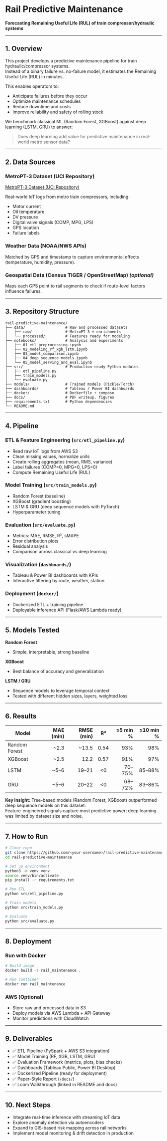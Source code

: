 # Rail Predictive Maintenance
**Forecasting Remaining Useful Life (RUL) of train compressor/hydraulic systems**

---

## 1. Overview
This project develops a predictive maintenance pipeline for train hydraulic/compressor systems.  
Instead of a binary failure vs. no-failure model, it estimates the Remaining Useful Life (RUL) in minutes.

This enables operators to:
- Anticipate failures before they occur
- Optimize maintenance schedules
- Reduce downtime and costs
- Improve reliability and safety of rolling stock

We benchmark classical ML (Random Forest, XGBoost) against deep learning (LSTM, GRU) to answer:
> Does deep learning add value for predictive maintenance in real-world metro sensor data?

---

## 2. Data Sources

### MetroPT-3 Dataset (UCI Repository)

[MetroPT-3 Dataset (UCI Repository)](https://archive.ics.uci.edu/dataset/791/metropt%2B3%2Bdataset?utm_source=chatgpt.com)


Real-world IoT logs from metro train compressors, including:
- Motor current
- Oil temperature
- DV pressure
- Digital valve signals (COMP, MPG, LPS)
- GPS location
- Failure labels

### Weather Data (NOAA/NWS APIs)
Matched by GPS and timestamp to capture environmental effects (temperature, humidity, pressure).

### Geospatial Data (Census TIGER / OpenStreetMap) *(optional)*
Maps each GPS point to rail segments to check if route-level factors influence failures.

---

## 3. Repository Structure
```text
rail-predictive-maintenance/
├── data/                  # Raw and processed datasets
│   ├── raw/               # MetroPT-3 + enrichments
│   └── processed/         # Features ready for modeling
├── notebooks/             # Analysis and experiments
│   ├── 01_etl_preprocessing.ipynb
│   ├── 02_modeling_rf_xgb_lstm.ipynb
│   ├── 03_model_comparison.ipynb
│   ├── 04_deep_sequence_models.ipynb
│   └── 05_model_serving_and_eval.ipynb
├── src/                   # Production-ready Python modules
│   ├── etl_pipeline.py
│   ├── train_models.py
│   └── evaluate.py
├── models/                # Trained models (Pickle/Torch)
├── dashboards/            # Tableau / Power BI dashboards
├── docker/                # Dockerfile + compose
├── docs/                  # PDF writeup, figures
├── requirements.txt       # Python dependencies
└── README.md
```

---

## 4. Pipeline

### ETL & Feature Engineering (`src/etl_pipeline.py`)
- Read raw IoT logs from AWS S3  
- Clean missing values, normalize units  
- Create rolling aggregates (mean, RMS, variance)  
- Label failures (COMP=0, MPG=0, LPS=0)  
- Compute Remaining Useful Life (RUL)

### Model Training (`src/train_models.py`)
- Random Forest (baseline)  
- XGBoost (gradient boosting)  
- LSTM & GRU (deep sequence models with PyTorch)  
- Hyperparameter tuning

### Evaluation (`src/evaluate.py`)
- Metrics: MAE, RMSE, R², sMAPE  
- Error distribution plots  
- Residual analysis  
- Comparison across classical vs deep learning

### Visualization (`dashboards/`)
- Tableau & Power BI dashboards with KPIs  
- Interactive filtering by route, weather, station

### Deployment (`docker/`)
- Dockerized ETL + training pipeline  
- Deployable inference API (Flask/AWS Lambda ready)

---

## 5. Models Tested

**Random Forest**  
- Simple, interpretable, strong baseline

**XGBoost**  
- Best balance of accuracy and generalization

**LSTM / GRU**  
- Sequence models to leverage temporal context  
- Tested with different hidden sizes, layers, weighted loss

---

## 6. Results

| Model         | MAE (min) | RMSE (min) | R²  | ≤5 min % | ≤10 min % |
|---------------|-----------:|-----------:|:---:|---------:|----------:|
| Random Forest | ~2.3       | ~13.5      | 0.54 | 93%      | 98%       |
| XGBoost       | ~2.5       | 12.2       | 0.57 | 91%      | 97%       |
| LSTM          | ~5–6       | 19–21      | <0  | 70–75%   | 85–88%    |
| GRU           | ~5–6       | 20–22      | <0  | 68–72%   | 83–86%    |

**Key insight:** Tree-based models (Random Forest, XGBoost) outperformed deep sequence models on this dataset.  
Feature-engineered signals capture most predictive power; deep learning was limited by dataset size and noise.

---

## 7. How to Run
```bash
# Clone repo
git clone https://github.com/<your-username>/rail-predictive-maintenance.git
cd rail-predictive-maintenance

# Set up environment
python3 -m venv venv
source venv/bin/activate
pip install -r requirements.txt

# Run ETL
python src/etl_pipeline.py

# Train models
python src/train_models.py

# Evaluate
python src/evaluate.py
```

---

## 8. Deployment

### Run with Docker
```bash
# Build image
docker build -t rail_maintenance .

# Run container
docker run rail_maintenance
```

### AWS (Optional)
- Store raw and processed data in S3  
- Deploy models via AWS Lambda + API Gateway  
- Monitor predictions with CloudWatch

---

## 9. Deliverables
- ✅ ETL Pipeline (PySpark + AWS S3 integration)  
- ✅ Model Training (RF, XGB, LSTM, GRU)  
- ✅ Evaluation Framework (metrics, plots, bias checks)  
- ✅ Dashboards (Tableau Public, Power BI Desktop)  
- ✅ Dockerized Pipeline (ready for deployment)  
- ✅ Paper-Style Report (`/docs/`)  
- ✅ Loom Walkthrough (linked in README and docs)

---

## 10. Next Steps
- Integrate real-time inference with streaming IoT data  
- Explore anomaly detection via autoencoders  
- Expand to GIS-based risk mapping across rail networks  
- Implement model monitoring & drift detection in production
